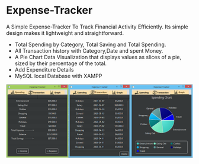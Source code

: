 # Expense-Tracker
A Simple Expense-Tracker To Track Financial Activity Efficiently. Its simple design makes it lightweight and straightforward.

- Total Spending by Category, Total Saving and Total Spending. 
- All Transaction history with Category,Date and spent Money.
- A Pie Chart Data Visualization that displays values as slices of a pie, sized by their percentage of the total.
- Add Expenditure Details 
- MySQL local Database with XAMPP  

![Expense_Tracker first Three Tabs](/images/Expense_Tracker.png)


